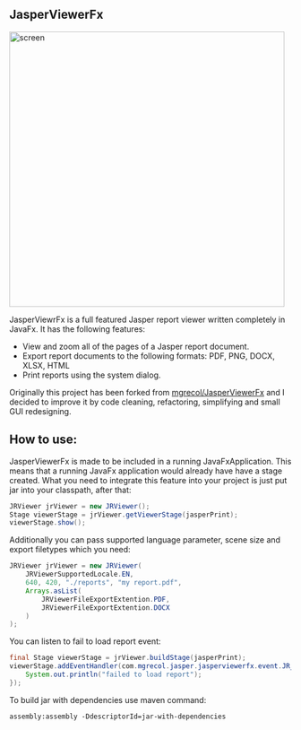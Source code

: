 JasperViewerFx
------------------

<img width="491" alt="screen" src="https://cloud.githubusercontent.com/assets/1503214/17997893/0ce56d50-6b7a-11e6-8a6a-6a09b402c395.png">

JasperViewrFx is a full featured Jasper report viewer written completely in JavaFx. 
It has the following features:
* View and zoom  all of the pages of a Jasper report document.
* Export report documents to the following formats: PDF, PNG, DOCX, XLSX, HTML
* Print reports using the system dialog.
 
Originally this project has been forked from [mgrecol/JasperViewerFx](https://github.com/mgrecol/JasperViewerFx) and I decided to improve it by code cleaning, refactoring, simplifying and small GUI redesigning.

How to use:
------------
JasperViewerFx is made to be included in a running JavaFxApplication. This means that a running JavaFx application would already have have a stage created. What you need to integrate this feature into your project is just put jar into your classpath, after that:
```java
JRViewer jrViewer = new JRViewer();
Stage viewerStage = jrViewer.getViewerStage(jasperPrint);
viewerStage.show();
```
Additionally you can pass supported language parameter, scene size and export filetypes which you need:
```java
JRViewer jrViewer = new JRViewer(
    JRViewerSupportedLocale.EN,
    640, 420, "./reports", "my report.pdf",
    Arrays.asList(
        JRViewerFileExportExtention.PDF,
        JRViewerFileExportExtention.DOCX
    )
);
```

You can listen to fail to load report event:
```java
final Stage viewerStage = jrViewer.buildStage(jasperPrint);
viewerStage.addEventHandler(com.mgrecol.jasper.jasperviewerfx.event.JR_REPORT_LOAD_FAILED, e -> {
    System.out.println("failed to load report");
});
```

To build jar with dependencies use maven command:
```
assembly:assembly -DdescriptorId=jar-with-dependencies
```
